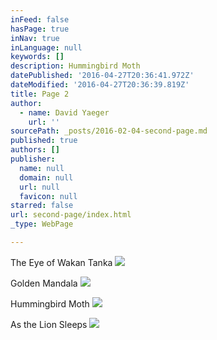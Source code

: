 ```yaml
---
inFeed: false
hasPage: true
inNav: true
inLanguage: null
keywords: []
description: Hummingbird Moth
datePublished: '2016-04-27T20:36:41.972Z'
dateModified: '2016-04-27T20:36:39.819Z'
title: Page 2
author:
  - name: David Yaeger
    url: ''
sourcePath: _posts/2016-02-04-second-page.md
published: true
authors: []
publisher:
  name: null
  domain: null
  url: null
  favicon: null
starred: false
url: second-page/index.html
_type: WebPage

---
```

The Eye of Wakan Tanka
![](https://s3-us-west-2.amazonaws.com/the-grid-img/p/1a0233e5b577bd993ef289dc3f6e0e192aa59d6e.jpg)

Golden Mandala
![](https://the-grid-user-content.s3-us-west-2.amazonaws.com/f4ba11fe-5950-40f3-b817-4ad0856ee070.jpg)

Hummingbird Moth
![](https://the-grid-user-content.s3-us-west-2.amazonaws.com/68ba7039-4a63-4cdb-89bd-58d50b66802b.jpg)

As the Lion Sleeps
![](https://the-grid-user-content.s3-us-west-2.amazonaws.com/a7939ae3-7e88-401e-ae78-d1f68104cc0a.png)